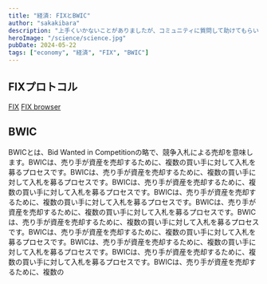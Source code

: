 ```yaml
---
title: "経済: FIXとBWIC"
author: "sakakibara"
description: "上手くいかないことがありましたが、コミュニティに質問して助けてもらいました！"
heroImage: "/science/science.jpg"
pubDate: 2024-05-22
tags: ["economy", "経済", "FIX", "BWIC"]
---
```


## FIXプロトコル
[FIX](https://ctrader.com/)
[FIX browser](https://www.merryoneslife.com/category/fx-system-trade/calgo-reference/)

## BWIC
BWICとは、Bid Wanted in Competitionの略で、競争入札による売却を意味します。BWICは、売り手が資産を売却するために、複数の買い手に対して入札を募るプロセスです。BWICは、売り手が資産を売却するために、複数の買い手に対して入札を募るプロセスです。BWICは、売り手が資産を売却するために、複数の買い手に対して入札を募るプロセスです。BWICは、売り手が資産を売却するために、複数の買い手に対して入札を募るプロセスです。BWICは、売り手が資産を売却するために、複数の買い手に対して入札を募るプロセスです。BWICは、売り手が資産を売却するために、複数の買い手に対して入札を募るプロセスです。BWICは、売り手が資産を売却するために、複数の買い手に対して入札を募るプロセスです。BWICは、売り手が資産を売却するために、複数の買い手に対して入札を募るプロセスです。BWICは、売り手が資産を売却するために、複数の買い手に対して入札を募るプロセスです。BWICは、売り手が資産を売却するために、複数の
